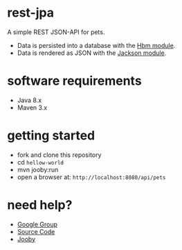 # rest-jpa

A simple REST JSON-API for pets.

* Data is persisted into a database with the [Hbm module](https://github.com/jooby-project/jooby/tree/master/jooby-hbm).
* Data is rendered as JSON with the [Jackson module](https://github.com/jooby-project/jooby/tree/master/jooby-jackson).

# software requirements
- Java 8.x
- Maven 3.x

# getting started

- fork and clone this repository
- cd ```hellow-world```
- mvn jooby:run
- open a browser at: ```http://localhost:8080/api/pets```

# need help?
- [Google Group](jooby-project@googlegroups.com)
- [Source Code](https://github.com/jooby-project/jooby)
- [Jooby](http://jooby.org)
